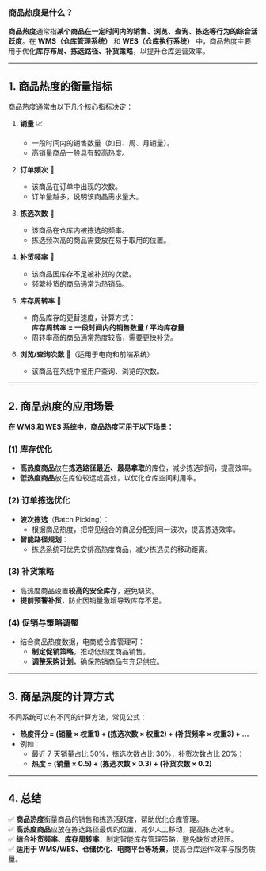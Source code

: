 ### **商品热度是什么？**

**商品热度**通常指**某个商品在一定时间内的销售、浏览、查询、拣选等行为的综合活跃度**。在 **WMS（仓库管理系统）** 和 **WES（仓库执行系统）** 中，商品热度主要用于优化**库存布局、拣选路径、补货策略**，以提升仓库运营效率。

---

## **1. 商品热度的衡量指标**
商品热度通常由以下几个核心指标决定：
1. **销量** 📈
    - 一段时间内的销售数量（如日、周、月销量）。
    - 高销量商品一般具有较高热度。

2. **订单频次** 🛒
    - 该商品在订单中出现的次数。
    - 订单量越多，说明该商品需求量大。

3. **拣选次数** 🚀
    - 该商品在仓库内被拣选的频率。
    - 拣选频次高的商品需要放在易于取用的位置。

4. **补货频率** 🔄
    - 该商品因库存不足被补货的次数。
    - 频繁补货的商品通常为热销品。

5. **库存周转率** 🔄
    - 商品库存的更替速度，计算方式：  
      **库存周转率 = 一段时间内的销售数量 / 平均库存量**
    - 周转率高的商品通常热度较高，需要更快补货。

6. **浏览/查询次数** 👀（适用于电商和前端系统）
    - 该商品在系统中被用户查询、浏览的次数。

---

## **2. 商品热度的应用场景**
**在 WMS 和 WES 系统中，商品热度可用于以下场景：**

### **(1) 库存优化**
- **高热度商品**放在**拣选路径最近、最易拿取**的库位，减少拣选时间，提高效率。
- **低热度商品**放在库位较远或高处，以优化仓库空间利用率。

### **(2) 订单拣选优化**
- **波次拣选**（Batch Picking）：
    - 根据商品热度，把常见组合的商品分配到同一波次，提高拣选效率。
- **智能路径规划**：
    - 拣选系统可优先安排高热度商品，减少拣选员的移动距离。

### **(3) 补货策略**
- 高热度商品设置**较高的安全库存**，避免缺货。
- **提前预警补货**，防止因销量激增导致库存不足。

### **(4) 促销与策略调整**
- 结合商品热度数据，电商或仓库管理可：
    - **制定促销策略**，推动低热度商品销售。
    - **调整采购计划**，确保热销商品有充足供应。

---

## **3. 商品热度的计算方式**
不同系统可以有不同的计算方法，常见公式：
- **热度评分 = (销量 × 权重1) + (拣选次数 × 权重2) + (补货频率 × 权重3) + ...**
- 例如：
    - 最近 7 天销量占比 50%，拣选次数占比 30%，补货次数占比 20%：
    - **热度 = (销量 × 0.5) + (拣选次数 × 0.3) + (补货次数 × 0.2)**

---

## **4. 总结**
✅ **商品热度**衡量商品的销售和拣选活跃度，帮助优化仓库管理。  
✅ **高热度商品**应放在拣选路径最优的位置，减少人工移动，提高拣选效率。  
✅ **结合补货频率、库存周转率**，制定智能库存管理策略，避免缺货或积压。  
✅ **适用于 WMS/WES、仓储优化、电商平台等场景**，提高仓库运作效率与服务质量。